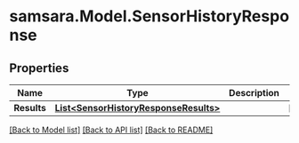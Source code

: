 # samsara.Model.SensorHistoryResponse
## Properties

Name | Type | Description | Notes
------------ | ------------- | ------------- | -------------
**Results** | [**List&lt;SensorHistoryResponseResults&gt;**](SensorHistoryResponseResults.md) |  | [optional] 

[[Back to Model list]](../README.md#documentation-for-models) [[Back to API list]](../README.md#documentation-for-api-endpoints) [[Back to README]](../README.md)

